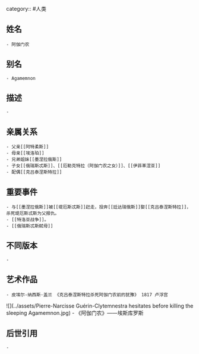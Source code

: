 category:: #人类
## 姓名
	- 阿伽门农
## 别名
	- Agamemnon
## 描述
	-
## 亲属关系
	- 父亲[[阿特柔斯]]
	- 母亲[[埃洛珀]]
	- 兄弟姐妹[[墨涅拉俄斯]]
	- 子女[[俄瑞斯忒斯]]、[[厄勒克特拉（阿伽门农之女）]]、[[伊菲革涅亚]]
	- 配偶[[克吕泰涅斯特拉]]
## 重要事件
	- 与[[墨涅拉俄斯]]被[[堤厄斯忒斯]]赶走，投奔[[廷达瑞俄斯]]娶[[克吕泰涅斯特拉]]，杀死堤厄斯忒斯为父报仇。
	- [[特洛亚战争]]。
	- [[俄瑞斯忒斯弑母]]
## 不同版本
	-
## 艺术作品
	- 皮埃尔-纳西斯·盖兰 《克吕泰涅斯特拉杀死阿伽门农前的犹豫》 1817 卢浮宫
 ![](../assets/Pierre-Narcisse Guérin-Clytemnestra hesitates before killing the sleeping Agamemnon.jpg)
	- 《阿伽门农》——埃斯库罗斯
## 后世引用
	-
